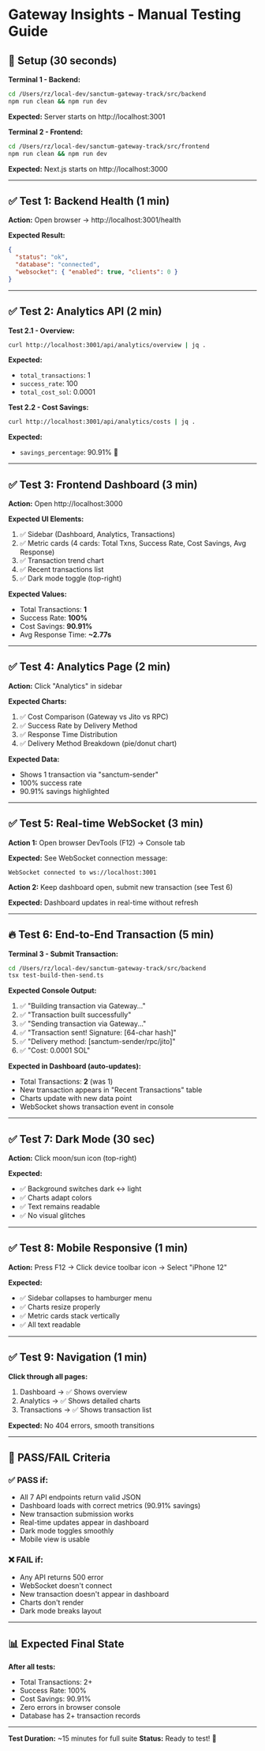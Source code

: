 # Gateway Insights - Manual Testing Guide

## 🚀 Setup (30 seconds)

**Terminal 1 - Backend:**
```bash
cd /Users/rz/local-dev/sanctum-gateway-track/src/backend
npm run clean && npm run dev
```
**Expected:** Server starts on http://localhost:3001

**Terminal 2 - Frontend:**
```bash
cd /Users/rz/local-dev/sanctum-gateway-track/src/frontend
npm run clean && npm run dev
```
**Expected:** Next.js starts on http://localhost:3000

---

## ✅ Test 1: Backend Health (1 min)

**Action:** Open browser → http://localhost:3001/health

**Expected Result:**
```json
{
  "status": "ok",
  "database": "connected",
  "websocket": { "enabled": true, "clients": 0 }
}
```

---

## ✅ Test 2: Analytics API (2 min)

**Test 2.1 - Overview:**
```bash
curl http://localhost:3001/api/analytics/overview | jq .
```
**Expected:**
- `total_transactions`: 1
- `success_rate`: 100
- `total_cost_sol`: 0.0001

**Test 2.2 - Cost Savings:**
```bash
curl http://localhost:3001/api/analytics/costs | jq .
```
**Expected:**
- `savings_percentage`: 90.91% 🎯

---

## ✅ Test 3: Frontend Dashboard (3 min)

**Action:** Open http://localhost:3000

**Expected UI Elements:**
1. ✅ Sidebar (Dashboard, Analytics, Transactions)
2. ✅ Metric cards (4 cards: Total Txns, Success Rate, Cost Savings, Avg Response)
3. ✅ Transaction trend chart
4. ✅ Recent transactions list
5. ✅ Dark mode toggle (top-right)

**Expected Values:**
- Total Transactions: **1**
- Success Rate: **100%**
- Cost Savings: **90.91%**
- Avg Response Time: **~2.77s**

---

## ✅ Test 4: Analytics Page (2 min)

**Action:** Click "Analytics" in sidebar

**Expected Charts:**
1. ✅ Cost Comparison (Gateway vs Jito vs RPC)
2. ✅ Success Rate by Delivery Method
3. ✅ Response Time Distribution
4. ✅ Delivery Method Breakdown (pie/donut chart)

**Expected Data:**
- Shows 1 transaction via "sanctum-sender"
- 100% success rate
- 90.91% savings highlighted

---

## ✅ Test 5: Real-time WebSocket (3 min)

**Action 1:** Open browser DevTools (F12) → Console tab

**Expected:** See WebSocket connection message:
```
WebSocket connected to ws://localhost:3001
```

**Action 2:** Keep dashboard open, submit new transaction (see Test 6)

**Expected:** Dashboard updates in real-time without refresh

---

## 🔥 Test 6: End-to-End Transaction (5 min)

**Terminal 3 - Submit Transaction:**
```bash
cd /Users/rz/local-dev/sanctum-gateway-track/src/backend
tsx test-build-then-send.ts
```

**Expected Console Output:**
1. ✅ "Building transaction via Gateway..."
2. ✅ "Transaction built successfully"
3. ✅ "Sending transaction via Gateway..."
4. ✅ "Transaction sent! Signature: [64-char hash]"
5. ✅ "Delivery method: [sanctum-sender/rpc/jito]"
6. ✅ "Cost: 0.0001 SOL"

**Expected in Dashboard (auto-updates):**
- Total Transactions: **2** (was 1)
- New transaction appears in "Recent Transactions" table
- Charts update with new data point
- WebSocket shows transaction event in console

---

## ✅ Test 7: Dark Mode (30 sec)

**Action:** Click moon/sun icon (top-right)

**Expected:**
- ✅ Background switches dark ↔ light
- ✅ Charts adapt colors
- ✅ Text remains readable
- ✅ No visual glitches

---

## ✅ Test 8: Mobile Responsive (1 min)

**Action:** Press F12 → Click device toolbar icon → Select "iPhone 12"

**Expected:**
- ✅ Sidebar collapses to hamburger menu
- ✅ Charts resize properly
- ✅ Metric cards stack vertically
- ✅ All text readable

---

## ✅ Test 9: Navigation (1 min)

**Click through all pages:**
1. Dashboard → ✅ Shows overview
2. Analytics → ✅ Shows detailed charts
3. Transactions → ✅ Shows transaction list

**Expected:** No 404 errors, smooth transitions

---

## 🎯 PASS/FAIL Criteria

### ✅ PASS if:
- All 7 API endpoints return valid JSON
- Dashboard loads with correct metrics (90.91% savings)
- New transaction submission works
- Real-time updates appear in dashboard
- Dark mode toggles smoothly
- Mobile view is usable

### ❌ FAIL if:
- Any API returns 500 error
- WebSocket doesn't connect
- New transaction doesn't appear in dashboard
- Charts don't render
- Dark mode breaks layout

---

## 📊 Expected Final State

**After all tests:**
- Total Transactions: 2+
- Success Rate: 100%
- Cost Savings: 90.91%
- Zero errors in browser console
- Database has 2+ transaction records

---

**Test Duration:** ~15 minutes for full suite
**Status:** Ready to test! 🚀
